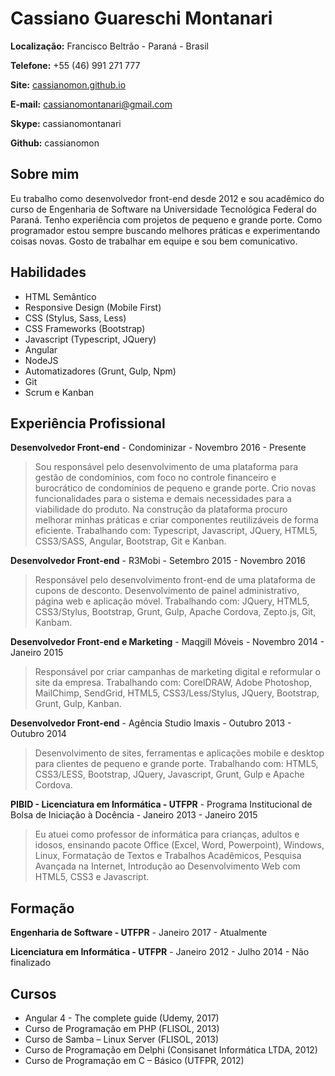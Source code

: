 # Cassiano Guareschi Montanari

**Localização:** Francisco Beltrão - Paraná - Brasil

**Telefone:** +55 (46) 991 271 777

**Site:** [cassianomon.github.io](http://cassianomon.github.io)

**E-mail:** cassianomontanari@gmail.com

**Skype:** cassianomontanari

**Github:** cassianomon

## Sobre mim
Eu trabalho como desenvolvedor front-end desde 2012 e sou acadêmico do curso de Engenharia de Software na Universidade Tecnológica Federal do Paraná. Tenho experiência com projetos de pequeno e grande porte. Como programador estou sempre buscando melhores práticas e experimentando coisas novas. Gosto de trabalhar em equipe e sou bem comunicativo.

## Habilidades

* HTML Semântico
* Responsive Design (Mobile First)
* CSS (Stylus, Sass, Less)
* CSS Frameworks (Bootstrap)
* Javascript (Typescript, JQuery)
* Angular
* NodeJS
* Automatizadores (Grunt, Gulp, Npm)
* Git
* Scrum e Kanban

## Experiência Profissional

**Desenvolvedor Front-end** - Condominizar - Novembro 2016 - Presente

> Sou responsável pelo desenvolvimento de uma plataforma para gestão de condomínios, com foco no controle financeiro e burocrático de condomínios de pequeno e grande porte. Crio novas funcionalidades para o sistema e demais necessidades para a viabilidade do produto. Na construção da plataforma procuro melhorar minhas práticas e criar componentes reutilizáveis de forma eficiente. Trabalhando com: Typescript, Javascript, JQuery, HTML5, CSS3/SASS, Angular, Bootstrap, Git e Kanban.

**Desenvolvedor Front-end** - R3Mobi - Setembro 2015 - Novembro 2016

> Responsável pelo desenvolvimento front-end de uma plataforma de cupons de desconto. Desenvolvimento de painel administrativo, página web e aplicação móvel. Trabalhando com: JQuery, HTML5, CSS3/Stylus, Bootstrap, Grunt, Gulp, Apache Cordova, Zepto.js, Git, Kanbam.

**Desenvolvedor Front-end e Marketing** - Maqgill Móveis - Novembro 2014 - Janeiro 2015

> Responsável por criar campanhas de marketing digital e reformular o site da empresa. Trabalhando com: CorelDRAW, Adobe Photoshop, MailChimp, SendGrid, HTML5, CSS3/Less/Stylus, JQuery, Bootstrap, Grunt, Gulp, Kanban.

**Desenvolvedor Front-end** - Agência Studio Imaxis - Outubro 2013 - Outubro 2014

> Desenvolvimento de sites, ferramentas e aplicações mobile e desktop para clientes de pequeno e grande porte. Trabalhando com: HTML5, CSS3/LESS, Bootstrap, JQuery, Javascript, Grunt, Gulp e Apache Cordova.

**PIBID - Licenciatura em Informática - UTFPR** - Programa Institucional de Bolsa de Iniciação à Docência - Janeiro 2013 - Janeiro 2015

> Eu atuei como professor de informática para crianças, adultos e idosos, ensinando pacote Office (Excel, Word, Powerpoint), Windows, Linux, Formatação de Textos e Trabalhos Acadêmicos, Pesquisa Avançada na Internet, Introdução ao Desenvolvimento Web com HTML5, CSS3 e Javascript.


## Formação

**Engenharia de Software - UTFPR** - Janeiro 2017 - Atualmente  

**Licenciatura em Informática - UTFPR** - Janeiro 2012 - Julho 2014 - Não finalizado


## Cursos

* Angular 4 - The complete guide (Udemy, 2017)
* Curso de Programação em PHP (FLISOL, 2013)
* Curso de Samba – Linux Server (FLISOL, 2013)
* Curso de Programação em Delphi (Consisanet Informática LTDA, 2012)
* Curso de Programação em C – Básico (UTFPR, 2012)
